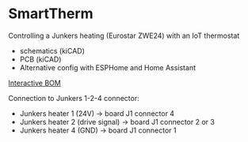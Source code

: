 # SmartTherm
Controlling a Junkers heating (Eurostar ZWE24) with an IoT thermostat

* schematics (kiCAD)
* PCB (kiCAD)
* Alternative config with ESPHome and Home Assistant

[Interactive BOM](https://htmlpreview.github.io/?https://github.com/mtaberna/SmartTherm/blob/master/hardware/SmartTherm-v2-ibom-components.html)

Connection to Junkers 1-2-4 connector:
* Junkers heater 1 (24V) -> board J1 connector 4
* Junkers heater 2 (drive signal) -> board J1 connector 2 or 3
* Junkers heater 4 (GND) -> board J1 connector 1
